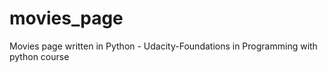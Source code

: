 # movies_page
Movies page written in Python - Udacity-Foundations in Programming with python course
